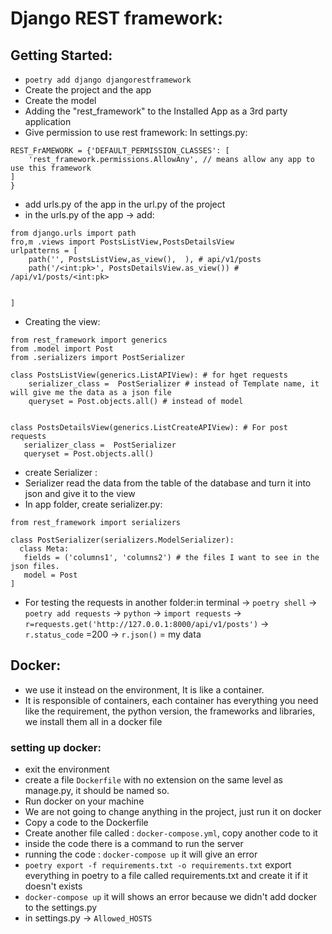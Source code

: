 # Django REST framework:

## Getting Started:
* `poetry add django djangorestframework`
* Create the project and the app
* Create the model
* Adding the "rest_framework" to the Installed App as a 3rd party application
* Give permission to use rest framework:  In settings.py:
```
REST_FrAMEWORK = {'DEFAULT_PERMISSION_CLASSES': [
    'rest_framework.permissions.AllowAny', // means allow any app to use this framework
]
}
```
* add urls.py of the app in the url.py of the project
* in the urls.py of the app -> add:
```
from django.urls import path
fro,m .views import PostsListView,PostsDetailsView
urlpatterns = [
    path('', PostsListView,as_view(),  ), # api/v1/posts
    path('/<int:pk>', PostsDetailsView.as_view()) # /api/v1/posts/<int:pk>


]
```
* Creating the view: 
```
from rest_framework import generics
from .model import Post
from .serializers import PostSerializer

class PostsListView(generics.ListAPIView): # for hget requests
    serializer_class =  PostSerializer # instead of Template name, it will give me the data as a json file
    queryset = Post.objects.all() # instead of model


class PostsDetailsView(generics.ListCreateAPIView): # For post requests
   serializer_class =  PostSerializer
   queryset = Post.objects.all()

```
* create Serializer :
 * Serializer read the data from the table of the database and turn it into json and give it to the view
 * In app folder, create serializer.py:
```
from rest_framework import serializers

class PostSerializer(serializers.ModelSerializer):
  class Meta:
   fields = ('columns1', 'columns2') # the files I want to see in the json files.
   model = Post
]
```

* For testing the requests in another folder:in terminal -> `poetry shell` -> `poetry add requests` -> `python` -> `import requests` -> `r=requests.get('http://127.0.0.1:8000/api/v1/posts')` -> `r.status_code` =200 -> `r.json()` = my data

## Docker:
* we use it instead on the environment, It is like a container.
* It is responsible of containers, each container has everything you need like the requirement, the python version, the frameworks and libraries, we install them all in a docker file

### setting up docker:
* exit the environment
* create a file `Dockerfile` with no extension on the same level as manage.py, it should be named so.
* Run docker on your machine
* We are not going to change anything in the project, just run it on docker
* Copy a code to the Dockerfile 
* Create another file called : `docker-compose.yml`, copy another code to it
* inside the code there is a command to run the server
* running the code : `docker-compose up` it will give an error
* `poetry export -f requirements.txt -o requirements.txt` export everything in poetry to a file called requirements.txt and create it if it doesn't exists
* `docker-compose up` it will shows an error because we didn't add docker to the settings.py
* in settings.py -> `Allowed_HOSTS `
